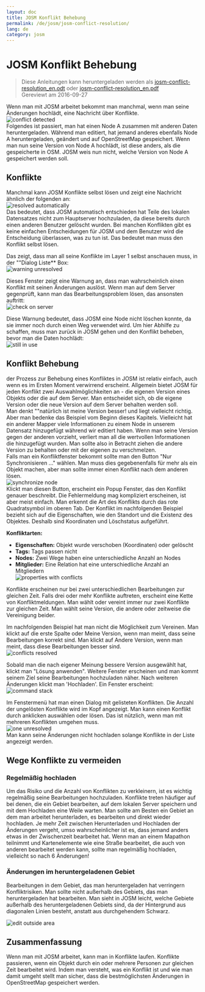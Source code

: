 ```yaml
---
layout: doc
title: JOSM Konflikt Behebung
permalink: /de/josm/josm-conflict-resolution/
lang: de
category: josm
---
```


JOSM Konflikt Behebung
====================

> Diese Anleitungen kann heruntergeladen werden als [josm-conflict-resolution_en.odt](/files/josm-conflict-resolution_en.odt) oder [josm-conflict-resolution_en.pdf](/files/josm-conflict-resolution_en.pdf)  
> Gereviewt am 2016-09-27  

Wenn man mit JOSM arbeitet bekommt man manchmal, wenn man seine Änderungen hochlädt, eine Nachricht über Konflikte.  
![conflict detected][]  
Folgendes ist passiert, man hat einen Node A zusammen mit anderen Daten heruntergeladen. Während man editiert, hat jemand anderes ebenfalls Node A heruntergeladen, geändert und auf OpenStreetMap gespeichert. Wenn man nun seine Version von Node A hochlädt, ist diese anders, als die gespeicherte in OSM. JOSM weis nun nicht, welche Version von Node A gespeichert werden soll.  

Konflikte
----------

Manchmal kann JOSM Konflikte selbst lösen und zeigt eine Nachricht ähnlich der folgenden an:  
![resolved automatically][]  
Das bedeutet, dass JOSM automatisch entschieden hat Teile des lokalen Datensatzes nicht zum Hauptserver hochzuladen, da diese bereits durch einen anderen Benutzer gelöscht wurden. Bei manchen Konflikten gibt es keine einfachen Entscheidungen für JOSM und dem Benutzer wird die Entscheidung überlassen, was zu tun ist. Das bedeutet man muss den Konflikt selbst lösen.  

Das zeigt, dass man all seine Konflikte im Layer 1 selbst anschauen muss, in der ""Dialog Liste** Box:  
![warning unresolved][]  

Dieses Fenster zeigt eine Warnung an, dass man wahrscheinlich einen Konflikt mit seinen Änderungen auslöst. Wenn man auf dem Server gegenprüft, kann man das Bearbeitungsproblem lösen, das ansonsten auftritt:  
![check on server][]  

Diese Warnung bedeutet, dass JOSM eine Node nicht löschen konnte, da sie immer noch durch einen Weg verwendet wird. Um hier Abhilfe zu schaffen, muss man zurück in JOSM gehen und den Konflikt beheben, bevor man die Daten hochlädt:  
![still in use][]  

Konflikt Behebung
--------------------

der Prozess zur Behebung eines Konfliktes in JOSM ist relativ einfach, auch wenn es im Ersten Moment verwirrend erscheint. Allgemein bietet JOSM für jeden Konflikt zwei Auswahlmöglichkeiten an - die eigenen Version eines Objekts oder die auf dem Server. Man entscheidet sich, ob die eigene Version oder die neue Version auf dem Server behalten werden soll.  
Man denkt ""natürlich ist meine Version besser! und liegt vielleicht richtig. Aber man bedenke das Beispiel vom Beginn dieses Kapitels. Vielleicht hat ein anderer Mapper viele Informationen zu einem Node in unserem Datensatz hinzugefügt während wir editiert haben. Wenn man seine Version gegen der anderen vorzieht, verliert man all die wertvollen Informationen die hinzugefügt wurden. Man sollte also in Betracht ziehen die andere Version zu behalten oder mit der eigenen zu verschmelzen.  
Falls man ein Konfliktfenster bekommt sollte man den Button "Nur Synchronisieren ..." wählen. Man muss dies gegebenenfalls für mehr als ein Objekt machen, aber man sollte immer einen Konflikt nach dem anderen lösen.  
![synchronize node][]  
Klickt man diesen Button, erscheint ein Popup Fenster, das den Konflikt genauer beschreibt. Die Fehlermeldung mag kompliziert erscheinen, ist aber meist einfach. Man erkennt die Art des Konflikts durch das rote Quadratsymbol im oberen Tab. Der Konflikt im nachfolgenden Beispiel bezieht sich auf die Eigenschaften, wie den Standort und die Existenz des Objektes. Deshalb sind Koordinaten und Löschstatus aufgeführt.  

**Konfliktarten:**

- **Eigenschaften:** Objekt wurde verschoben (Koordinaten) oder gelöscht  
- **Tags:**  Tags passen nicht  
- **Nodes:**  Zwei Wege haben eine unterschiedliche Anzahl an Nodes  
- **Mitglieder:** Eine Relation hat eine unterschiedliche Anzahl an Mitgliedern  
![properties with conflicts][]  

Konflikte erscheinen nur bei zwei unterschiedlichen Bearbeitungen zur gleichen Zeit. Falls drei oder mehr Konflikte auftreten, erscheint eine Kette von Konfliktmeldungen. Man wählt oder vereint immer nur zwei Konflikte zur gleichen Zeit. Man wählt seine Version, die andere oder zeitweise die Vereinigung beider.  

Im nachfolgenden Beispiel hat man nicht die Möglichkeit zum Vereinen. Man klickt auf die erste Spalte oder Meine Version, wenn man meint, dass seine Bearbeitungen korrekt sind. Man klickt auf Andere Version, wenn man meint, dass diese Bearbeitungen besser sind.  
![conflicts resolved][]  

Sobald man die nach eigener Meinung bessere Version ausgewählt hat, klickt man "Lösung anwenden". Weitere Fenster erscheinen und man kommt seinem Ziel seine Bearbeitungen hochzuladen näher. Nach weiteren Änderungen klickt man 'Hochladen'. Ein Fenster erscheint:  
![command stack][]  

Im Fenstermenü hat man einen Dialog mit gelisteten Konflikten. Die Anzahl der ungelösten Konflikte wird im Kopf angezeigt. Man kann einen Konflikt durch anklicken auswählen oder lösen. Das ist nützlich, wenn man mit mehreren Konflikten umgehen muss.  
![one unresolved][]  
Man kann seine Änderungen nicht hochladen solange Konflikte in der Liste angezeigt werden.  

Wege Konflikte zu vermeiden
------------------------

### Regelmäßig hochladen

Um das Risiko und die Anzahl von Konflikten zu verkleinern, ist es wichtig regelmäßig seine Bearbeitungen hochzuladen. Konflikte treten häufiger auf bei denen, die ein Gebiet bearbeiten, auf dem lokalen Server speichern und mit dem Hochladen eine Weile warten. Man sollte am Besten ein Gebiet an dem man arbeitet herunterladen, es bearbeiten und direkt wieder hochladen. Je mehr Zeit zwischen Herunterladen und Hochladen der Änderungen vergeht, umso wahrscheinlicher ist es, dass jemand anders etwas in der Zwischenzeit bearbeitet hat. Wenn man an einem Mapathon teilnimmt und Kartenelemente wie eine Straße bearbeitet, die auch von anderen bearbeitet werden kann, sollte man regelmäßig hochladen, vielleicht so nach 6 Änderungen!  

### Änderungen im heruntergeladenen Gebiet

Bearbeitungen in dem Gebiet, das man heruntergeladen hat verringern Konfliktrisiken. Man sollte nicht außerhalb des Gebiets, das man heruntergeladen hat bearbeiten. Man sieht in JOSM leicht, welche Gebiete außerhalb des heruntergeladenen Gebiets sind, da der Hintergrund aus diagonalen Linien besteht, anstatt aus durchgehendem Schwarz.  

![edit outside area][]  

Zusammenfassung
--------
Wenn man mit JOSM arbeitet, kann man in Konflikte laufen. Konflikte passieren, wenn ein Objekt durch ein oder mehrere Personen zur gleichen Zeit bearbeitet wird. Indem man versteht, was ein Konflikt ist und wie man damit umgeht stellt man sicher, dass die bestmöglichsten Änderungen in OpenStreetMap gespeichert werden.  


<!-- More stuff, could go into an additional chapter - DO NOT TRANSLATE
# # Anhang. Mehr spezifische Konflikte

### Tag Konflikte

Falls die Tags einer Version eines Objekts sich unterscheiden von
einer anderen Version, zeigt der Konfliktdialog ein ![]({{site.baseurl}}/images/intermediate/en_conflict_resolution_image08.png) in
dem Tags Tab. Man klick auf den Tab, um einen Dialog anzuzeigen, zum Lösen des Tag
Konflikts.

Es werden drei Tabellen angezeigt in diesem Dialog, von links nach rechts:

1. Meine Version: zeigt die Tags der ersten beteiligten Objektversion
    in diesem Konflikt. Das sind in der Regel die Tags der Objektversion
    im lokalen Datensatz.
2. Vereinigte Version: zeigt die vereinigten Tags. Diese Tabelle ist anfangs
    leer. Je mehr Tag Konflikte man löst, umso mehr Tagwerte werden
    in der Tabelle angezeigt.
3. Andere Version: zeigt die Tags der zweiten Objektversion
    die an diesem Konflikt beteiligt ist. Das sind in der Regel die Tags der
    auf dem Server gespeicherten Objektversion.

Im folgenden Beispiel haben beide Versionen ein Tag "name". Die Werte in den
beiden Objektversionen sind unterschiedlich, deshalb zeigt JOSM
die Zeile mit rotem Hintergrund. Der Wert der ersten Version ist
"Secondary School", die andere Version hat den Wert "Elementary
School". Man muss nun entscheiden welchen der Werte man behalten möchte
und welchen man verwerfen möchte.

![]({{site.baseurl}}/images/intermediate/en_conflict_resolution_image07.png)

Man klickt auf den Wert, den man behalten möchte, im Beispiel auf den
linken Wert. Wenn man entweder auf den Wert doppelt klickt oder auf
![]({{site.baseurl}}/images/intermediate/en_conflict_resolution_image21.png), entscheidet man sich den Wert zu behalten und zuverwerfen
den andern Wert. Die Tabelle in der Mitte zeigt nun den zu behaltenen Wert
und die Hintergrundfarbe wird grün.

![]({{site.baseurl}}/images/intermediate/en_conflict_resolution_image10.png)

Falls der Button Lösung anwenden aktiviert ist, kann man seine Entscheidung umsetzen.
Die ausgewählten Werte werden angewandt und der Dialog geschlossen.

![]({{site.baseurl}}/images/intermediate/en_conflict_resolution_image03.png)

## Unterschiede in den Nodelisten von 2 Versionen eines Weges

Sieht man das Symbol ![]({{site.baseurl}}/images/intermediate/en_conflict_resolution_image08.png) im Tab Nodes dann 
muss man Unterschiede lösen in den Listen der
[Nodes](http://josm.openstreetmap.de/wiki/Help/Concepts/Object) von zwei
[Wegen](http://josm.openstreetmap.de/wiki/Help/Concepts/Object). Dort
gibt es drei Spalte in der entsprechenden Leiste (siehe Bildschirmfoto unten):

1. die linke Tabelle zeigt die Nodeliste der lokalen
    Objektversion
2. die rechte Tabelle zeigt die Nodeliste des Servers
    Objektversion
3. die mittlere Tabelle zeigt die Nodeliste des vereinigten Weges.

Am Anfang ist die mittlere Tabelle leer. Man entscheidet nun welche Nodes
des lokalen Datensatzes (die linke Tabelle) man behalten möchte und welche des
Server Datensatzes (der rechten Tabelle).

![]({{site.baseurl}}/images/intermediate/en_conflict_resolution_image24.png)

### Das Standard Vorgehen

Das Standard Vorgehen, um Konflikte zu lösen in der Nodeliste zweier
[Objekt
Versionen](http://josm.openstreetmap.de/wiki/Help/Concepts/Object) besteht
aus drei Schritten:

1. Man nimmt Nodes von jeder Objektversion und sortiert die gesammelten Node
    Liste falls notwendig
2. Fixiere die gesammelte, vereinte Nodeliste durch klicken auf den Button
    ![]({{site.baseurl}}/images/intermediate/en_conflict_resolution_image16.png). Wenn man die vereinigte Nodeliste fixiert, 
    sagt man JOSM, dass alle Konflikte in der Nodeliste gelöst sind.
3. Lösung anwenden

### Einfaches Vorgehen: Behalte die Nodeliste der lokalen Objektversion

Das folgende Beispiel zeigt das Vorgehen, wenn man sich dazu entschließt alle Nodes in der gleichen Reihenfolge der lokalen Objektversion zu behalten.

-  Als erstes, alle Elemente in der linken Tabelle selektieren (durch Verwendung der Maus oder durch 
    drücken von Strg-A in der Tabelle) (siehe nächstes Bildschirmfoto):

    ![]({{site.baseurl}}/images/intermediate/en_conflict_resolution_image04.png)

- Dann klickt man 
    ![]({{site.baseurl}}/images/intermediate/en_conflict_resolution_image19.png)
    um die ausgewählten Nodes in die mittlere Tabelle mit den vereinigten Nodes zu kopieren:

    ![]({{site.baseurl}}/images/intermediate/en_conflict_resolution_image01.png)

- Letztendlich klickt man
    ![]({{site.baseurl}}/images/intermediate/en_conflict_resolution_image16.png)
    um die vereinigte Nodeliste zu fixieren:

    ![]({{site.baseurl}}/images/intermediate/en_conflict_resolution_image20.png)

    Das Symbol im Nodes Tab hat sich geändert zu 
    ![]({{site.baseurl}}/images/intermediate/en_conflict_resolution_image00.png)
    und man kann die Entscheidungen zum Vereinigen anwenden.

### Unterstützung beim Vergleich von Nodelisten

Es kann schwierig sein die Unterschiede in den Nodelisten von zwei Objektversionen zu finden, besonders bei Wegen mit vielen Nodes.

Der Konfliktdialog unterstützt einen beim Finden der Unterschiede. Es kann die beiden angezeigten Nodelisten vergleichen ("meine" Nodeliste, die vereinigte Nodeliste und die "andere" Nodeliste) und es kann die Unterschiede zwischen ihnen mit unterschiedlichen Hintergrundfarben anzeigen.

Im folgenden Kombinationsfeld kann man auswählen, welches Paar Nodelisten man vergleichen möchte:

![]({{site.baseurl}}/images/intermediate/en_conflict_resolution_image15.png)

1. Meine mit der Anderen: Vergleicht die linke Tabelle mit der rechten Tabelle
    im Konfliktdialog
2. Meine mit der Vereinigten: Vergleicht die linke Tabelle mit der mittleren Tabelle im
    Konfliktdialog
3. Die Andere mit der Vereinigten: Vergleicht die mittlere Tabelle mit der rechten Tabelle
    im Konfliktdialog

Abhängig von der Position eines Nodes in der Liste werden unterschiedliche Hintergrund
Farben verwendet:

1. Die Node ist nur in dieser Liste vorhanden. Sie ist nicht in der anderen Liste vorhanden:
    ![]({{site.baseurl}}/images/intermediate/en_conflict_resolution_image13.png)
2. Die Node ist in beiden Listen vorhanden, aber an unterschiedlichen Positionen:
    ![]({{site.baseurl}}/images/intermediate/en_conflict_resolution_image02.png)
3. Ein weißer Hintergrund bedeutet, dass eine Node in beiden Listen vorhanden ist, an der selben
    Position.

    ![]({{site.baseurl}}/images/intermediate/en_conflict_resolution_image17.png)

-->

[conflict detected]: /images/josm/conflict-detected.png
[resolved automatically]: /images/josm/resolved-automatically.png
[warning unresolved]: /images/josm/warning-unresolved.png
[check on server]: /images/josm/check-on-server.png
[still in use]: /images/josm/still-in-use.png
[synchronize node]: /images/josm/synchronize-node.png
[properties with conflicts]: /images/josm/properties-with-conflicts.png
[conflicts resolved]: /images/josm/conflicts-resolved.png
[synchronize node]: /images/josm/synchronize-node.png
[command stack]: /images/josm/command-stack.png
[one unresolved]: /images/josm/one-unresolved.png
[edit outside area]: /images/josm/edit-outside-area.png